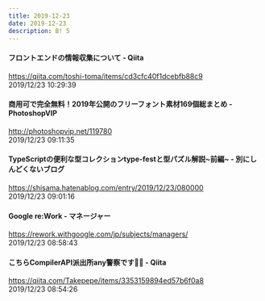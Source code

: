 ```yaml
---
title: 2019-12-23
date: 2019-12-23
description: B! 5
---
```


#### フロントエンドの情報収集について - Qiita
https://qiita.com/toshi-toma/items/cd3cfc40f1dcebfb88c9<br>
2019/12/23 10:29:39<br>


#### 商用可で完全無料！2019年公開のフリーフォント素材169個総まとめ - PhotoshopVIP
http://photoshopvip.net/119780<br>
2019/12/23 09:11:35<br>


#### TypeScriptの便利な型コレクションtype-festと型パズル解説~前編~ - 別にしんどくないブログ
https://shisama.hatenablog.com/entry/2019/12/23/080000<br>
2019/12/23 09:01:16<br>


####    Google re:Work - マネージャー 
https://rework.withgoogle.com/jp/subjects/managers/<br>
2019/12/23 08:58:43<br>


#### こちらCompilerAPI派出所any警察です👮‍♂️ - Qiita
https://qiita.com/Takepepe/items/3353159894ed57b6f0a8<br>
2019/12/23 08:54:26<br>


